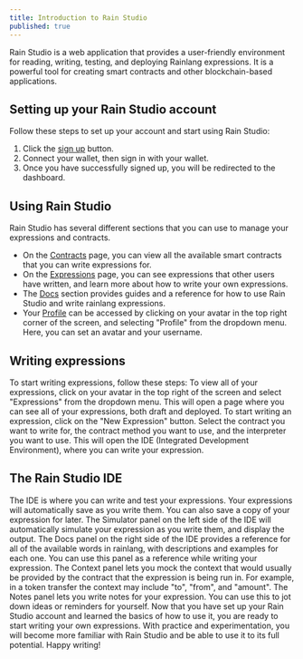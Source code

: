 ```yaml
---
title: Introduction to Rain Studio
published: true
---
```


Rain Studio is a web application that provides a user-friendly environment for reading, writing, testing, and deploying Rainlang expressions. It is a powerful tool for creating smart contracts and other blockchain-based applications.

## Setting up your Rain Studio account

Follow these steps to set up your account and start using Rain Studio:

1. Click the [sign up](/sign-up) button.
2. Connect your wallet, then sign in with your wallet.
3. Once you have successfully signed up, you will be redirected to the dashboard.

## Using Rain Studio

Rain Studio has several different sections that you can use to manage your expressions and contracts.

- On the [Contracts](/contracts) page, you can view all the available smart contracts that you can write expressions for.
- On the [Expressions](/expressions) page, you can see expressions that other users have written, and learn more about how to write your own expressions.
- The [Docs](/docs) section provides guides and a reference for how to use Rain Studio and write rainlang expressions.
- Your [Profile](/settings/profile) can be accessed by clicking on your avatar in the top right corner of the screen, and selecting "Profile" from the dropdown menu. Here, you can set an avatar and your username.

## Writing expressions

To start writing expressions, follow these steps:
To view all of your expressions, click on your avatar in the top right of the screen and select "Expressions" from the dropdown menu. This will open a page where you can see all of your expressions, both draft and deployed.
To start writing an expression, click on the "New Expression" button.
Select the contract you want to write for, the contract method you want to use, and the interpreter you want to use. This will open the IDE (Integrated Development Environment), where you can write your expression.

## The Rain Studio IDE

The IDE is where you can write and test your expressions. Your expressions will automatically save as you write them. You can also save a copy of your expression for later.
The Simulator panel on the left side of the IDE will automatically simulate your expression as you write them, and display the output.
The Docs panel on the right side of the IDE provides a reference for all of the available words in rainlang, with descriptions and examples for each one. You can use this panel as a reference while writing your expression.
The Context panel lets you mock the context that would usually be provided by the contract that the expression is being run in. For example, in a token transfer the context may include "to", "from", and "amount".
The Notes panel lets you write notes for your expression. You can use this to jot down ideas or reminders for yourself.
Now that you have set up your Rain Studio account and learned the basics of how to use it, you are ready to start writing your own expressions. With practice and experimentation, you will become more familiar with Rain Studio and be able to use it to its full potential. Happy writing!

